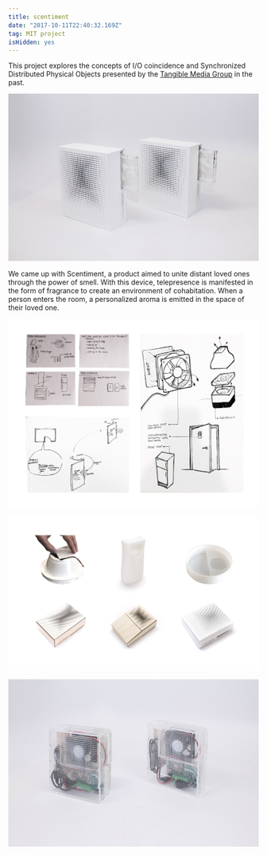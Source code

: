 ```yaml
---
title: scentiment
date: "2017-10-11T22:40:32.169Z"
tag: MIT project
isHidden: yes
---
```


This project explores the concepts of I/O coincidence and Synchronized Distributed Physical Objects presented by the <a href="https://tangible.media.mit.edu/" target="_blank">Tangible Media Group</a> in the past.

![altcaption](1.jpg)

We came up with Scentiment, a product aimed to unite distant loved ones through the power of smell.  With this device, telepresence is manifested in the form of fragrance to create an environment of cohabitation.  When a person enters the room, a personalized aroma is emitted in the space of their loved one.

![altcaption](2.jpg)

![altcaption](3.jpg)

![altcaption](4.jpg)
